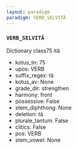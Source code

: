 ```yaml
---
layout: paradigm
paradigm: VERB_SELVITÄ
---
```

### ` VERB_SELVITÄ `

Dictionary class75 itä
* kotus_tn: 75
* upos: VERB
* suffix_regex: tä
* kotus_av: None
* grade_dir: strengthen
* harmony: front
* possessive: False
* stem_diphthong: None
* deletion: tä
* plurale_tantum: False
* clitics: False
* pos: VERB
* stem_vowel: None
